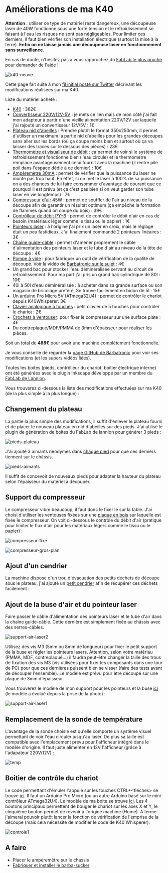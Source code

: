 Améliorations de ma K40
======================


**Attention** : utiliser ce type de matériel reste dangereux, une découpeuse laser de 40W fonctionne sous une forte tension et le refroidissement se faisant à l'eau les risques ne sont pas négligeables. Pour limiter ces derniers, il faut bien vérifier son installation électrique (surtout la mise à la terre). **Enfin on ne laisse jamais une découpeuse laser en fonctionnement sans surveillance**. 

En cas de doute, n'hésitez pas à vous rapprochez du [FabLab le plus proche](https://www.makery.info/labs-map/) pour demander de l'aide !

![k40-neuve](https://user-images.githubusercontent.com/16662847/114190958-3161f680-994c-11eb-944c-c4a09a0359f8.jpeg)

Cette page fait suite à mon [fil initial posté sur Twitter](https://twitter.com/matthieu_salvat/status/1370641000327229447) décrivant les modifications réalisées sur ma K40.

Liste du matériel acheté :
- [K40](https://fr.aliexpress.com/item/1005001374933857.html) : 362€
- [Convertisseur 220V/12V-5V](https://fr.aliexpress.com/item/33026794912.html) : je mets ce lien mais de mon côté j'ai fait mon adapteur à partir d'une vieille alimentation 220V/12V sur laquelle j'ai rajouté un convertisseur 12V/5V : 1€
- [Plateau nid d'abeilles](https://fr.aliexpress.com/item/4000893098892.html) : Prendre plutôt le format 350x250mm, il permet d'utiliser un maximum la partie nid d'abeilles pour les grandes découpes sans aller sur les bords (où ça coupe moins bien et surtout où ça va laisser des traces sur le dessous des pièces) : 23€
- [Thermomètre et visualiseur de débit](https://fr.aliexpress.com/item/32822267913.html) : ça permet de voir si le système de refroidissement fonctionne bien (l'eau circule) et le thermomètre remplace avantageusement celui fournit avec la machine (il rentre pile poil dans l'espace dédié à ce dernier) : 10€
- [Ampèremètre 30mA](https://fr.aliexpress.com/item/32602637262.html) : permet de vérifier que la puissance du laser ne monte pas trop haut. En effet, si on met le laser à 100% de sa puissance on a des chances de lui faire consommer d'avantage de courant que ce pourquoi il est prévu (et ça c'est pas bien si on veut garder son tube laser en vie longtemps) : 7€
- [Compresseur d'air 45W](https://fr.aliexpress.com/item/32889242158.html) : permet de souffler de l'air au niveau de la découpe afin de garantir un résultat optimum (ça empêche la formation de flammes quand on coupe du bois) : 39€
- [Contrôlleur de débit PY+6](https://fr.aliexpress.com/item/4000355448582.html) : permet de contrôler le débit d'air en cas de besoin (matériaux léger comme le tissu ou le papier) : 1€
- [Pointeurs laser](https://fr.aliexpress.com/item/32970959152.html) : à l'origine j'ai prix un laser en croix, mais le réglage était un peu fastidieux. J'ai finalement commandé 2 pointeurs linéaires : 3€
- [Chaîne guide-câble](https://fr.aliexpress.com/item/32999589537.html) : permet d'amener proprement le câble d'alimentation des pointeurs laser et le tube d'air au niveau de la tête de découpe : 4€
- [Pompe à vide](https://fr.aliexpress.com/item/4000963249751.html) : pour fabriquer un outil de vérification de la qualité de découpe. Voir la vidéo de [Barbatronic sur le sujet](https://www.youtube.com/watch?v=9QkHnuLCwCw) : 4€
- Un grand bac pour stocker l'eau déminéralisée servant au circuit de refroidissement. Pour ma part j'ai pris un grand bac cylindrique de 80l : 10€
- 40l à 50l d'eau déminéralisée : à acheter dans sa grande surface ou son magasin de bricolage préféré. Se trouve facilement en bidon de 5l : 15€
- [Un arduino Pro Micro 5V (ATmega32U4)](https://fr.aliexpress.com/item/32849563958.html) : permet de contrôler le chariot depuis K40Whisperer: 3€
- [Clavier analogique 5 touches](https://fr.aliexpress.com/item/2044851328.html) : petit clavier de 5 touches pour contrôler le chariot : 2€
- [Crochets à ventouser](https://www.leroymerlin.fr/produits/salle-de-bains/meuble-de-salle-de-bain-et-vasque/accessoires-de-meuble-de-salle-de-bains/patere-de-salle-de-bains/crochet-a-ventouser-bleu-atoll-4-play-69110573.html): pour fixer le compresseur sur une surface plate : 4€ 
- Du contreplaqué/MDF/PMMA de 3mm d'épaisseur pour réaliser les pièces.

Soit un total de **488€** pour avoir une machine complétement fonctionnelle.

Je vous conseille de regarder la [page GitHub de Barbatronic](https://github.com/nadarbreicq/Barbatronic/tree/master/laser%20k40) pour voir ses modifications (et les supers vidéos liées).

Toutes les boites (pieds, contrôlleur du chariot, boitier électrique interne) ont été générées avec le plugin Inkscape développé par un membre du [FabLab de Lannion](https://wiki.fablab-lannion.org/index.php?title=Generateur_de_boites).


Vous trouverez ci-dessous la liste des modifications effectuées sur ma K40 (de la plus simple à la plus longue) :

## Changement du plateau

La partie la plus simple des modifications, il suffit d'enlever le plateau fourni et de placer le nouveau plateau en nid d'abeilles sur des pieds. J'ai utilisé le plugin de génération de boites du FabLab de lannion pour générer 3 pieds :

![pieds-plateau](https://user-images.githubusercontent.com/16662847/114190971-33c45080-994c-11eb-8335-11f7c9d055f6.jpeg)

J'ai ajouté 3 aimants neodymes dans [chaque pied](pieds-plateau.svg) pour que ces derniers tiennent sur le châssis.

![pieds-aimants](https://user-images.githubusercontent.com/16662847/114190963-32932380-994c-11eb-9306-433021c62c8a.jpeg)

Il suffit de concevoir de nouveaux pieds pour adapter la hauteur du plateau selon l'épaisseur du matériel à découper.

## Support du compresseur

Le compresseur vibre beaucoup, il faut donc le fixer le sur la table. J'ai choisi d'utiliser les ventouses fixées sur une [plaque en bois](support-compresseur.svg) sur laquelle est fixée le compresseur. On voit ci-dessous le contrôle du débit d'air (pratique pour limiter le flux d'air pour les matériaux légers comme le tissu ou le papier) :

![compresseur-fixe](https://user-images.githubusercontent.com/16662847/114190939-2c04ac00-994c-11eb-9ab1-abaebce1f7ff.jpeg)

![compresseur-gros-plan](https://user-images.githubusercontent.com/16662847/114190944-2dce6f80-994c-11eb-902f-9659fb6c0cd2.jpeg)

## Ajout d'un cendrier

La machine dispose d'un trou d'évacuation des petits déchets de découpe sous le plateau, j'ai ajouté un [petit cendrier](cendrier.svg) afin de récupérer ces déchets facilement :

## Ajout de la buse d'air et du pointeur laser

Faire passer le câble d'alimentation des pointeurs laser et le tube d'air dans la chaîne guide-câble. Cette dernière est simplement fixée au châssis avec des serres-câbles.

![support-air-laser2](https://user-images.githubusercontent.com/16662847/114191458-ba792d80-994c-11eb-8949-64879d1f9db2.jpg)

Utilisez des vis M3 (5mm ou 8mm de longueur) pour fixer le petit support de la buse et régler les pointeurs lasers. Attention, selon votre matériau (PMMA, MDF, contreplaqué...) il faudra peut-être changer la taille des trous de fixation des vis M3 (vis utilisées pour fixer les composants dans une tour de PC) pour que ces dernières puissent bien se visser (faire des tests avant de découper l'ensemble). Le modèle est prévu pour être découpé sur une plaque de 3mm d'épaisseur.

Vous trouverez le modèle de mon support pour les pointeurs et la buse [ici](support-laser-air.svg) (le modèle a évolué depuis la prise de la photo) :

![support-air-laser1](https://user-images.githubusercontent.com/16662847/114190976-34f57d80-994c-11eb-9a08-3e4da63d4c41.jpeg)


## Remplacement de la sonde de température

L'avantage de la sonde choisie est qu'elle comporte un système visuel permettant de voir l'eau circuler jusqu'au laser. De plus sa taille est compatible avec l'emplacement prévu pour l'afficheur intégré dans le modèle d'origine. Il faut juste alimenter en 12V l'afficheur (grâce à l'adapateur 220V/12V) :

![temp](https://user-images.githubusercontent.com/16662847/114190979-3626aa80-994c-11eb-8ee7-53d82481c01a.jpeg)

## Boitier de contrôle du chariot

Le code permettant d'émuler l'appuie sur les touches CTRL+<fléches> se trouve [ici](k40_ctlr_button). Il faut un Arduino Pro Micro (ou un autre Arduino basé sur le mini-contrôleur ATmega32U4). Le modèle de ma boite se trouve [ici](). Les 4 boutons principaux permettent de bouger le chariot sur les axes X et Y, le cinquième bouton permet de revenir à l'origine machine (Home). A terme j'aimerai pouvoir plutôt lancer la fonction de vérification de l'emprise de la découpe (mais cela nécessite de modifier le code de K40 Whisperer).

![controle1](https://user-images.githubusercontent.com/16662847/114190950-2f983300-994c-11eb-93d0-61715c1a2e10.jpeg)


## A faire

- Placer le ampèremètre sur le chassis
- [Fabriquer et installer le barba-sucker](https://www.youtube.com/watch?v=9QkHnuLCwCw)

